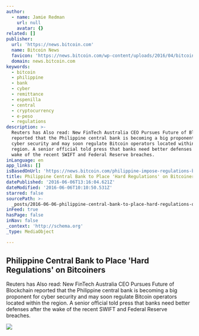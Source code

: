 ```yaml
---
author:
  - name: Jamie Redman
    url: null
    avatar: {}
related: []
publisher:
  url: 'https://news.bitcoin.com'
  name: Bitcoin News
  favicon: 'https://news.bitcoin.com/wp-content/uploads/2016/04/bitcoin_fav.png'
  domain: news.bitcoin.com
keywords:
  - bitcoin
  - philippine
  - bank
  - cyber
  - remittance
  - espenilla
  - central
  - cryptocurrency
  - e-peso
  - regulations
description: >-
  Reuters has Also read: New FinTech Australia CEO Pursues Future of Blockchain
  reported that the Philippine central bank is becoming a big proponent for
  cyber security and may soon regulate Bitcoin operators located within the
  region. A senior official told press that banks need better defenses after the
  wake of the recent SWIFT and Federal Reserve breaches.
inLanguage: en
app_links: []
isBasedOnUrl: 'https://news.bitcoin.com/philippine-impose-regulations-bitcoin/'
title: Philippine Central Bank to Place 'Hard Regulations' on Bitcoiners
datePublished: '2016-06-06T13:16:04.621Z'
dateModified: '2016-06-06T10:10:50.531Z'
starred: false
sourcePath: >-
  _posts/2016-06-06-philippine-central-bank-to-place-hard-regulations-on-bitco.md
inFeed: true
hasPage: false
inNav: false
_context: 'http://schema.org'
_type: MediaObject

---
```

<article style=""><h1>Philippine Central Bank to Place 'Hard Regulations' on Bitcoiners</h1><p>Reuters has Also read: New FinTech Australia CEO Pursues Future of Blockchain reported that the Philippine central bank is becoming a big proponent for cyber security and may soon regulate Bitcoin operators located within the region. A senior official told press that banks need better defenses after the wake of the recent SWIFT and Federal Reserve breaches.</p><img src="https://news.bitcoin.com/wp-content/uploads/2016/06/Philippine-Central-Bank-to-Impose-Hard-Regulations-for-Bitcoin-Operators.jpg" /></article>